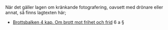 ﻿När det gäller lagen om kränkande fotografering, oavsett med drönare eller annat, så finns lagtexten här;

* [Brottsbalken 4 kap. Om brott mot frihet och frid](https://www.riksdagen.se/sv/dokument-lagar/dokument/svensk-forfattningssamling/brottsbalk-1962700_sfs-1962-700#K4) 6 a §
